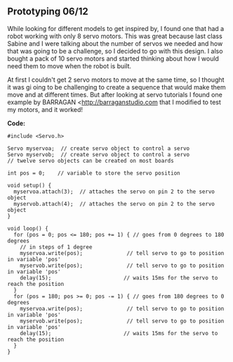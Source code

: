 ## Prototyping 06/12

While looking for different models to get inspired by, I found one that had a robot working with only 8 servo motors. This was great because last class Sabine and I were talking about the number of servos we needed and how that was going to be a challenge, so I decided to go with this design. I also bought a pack of 10 servo motors and started thinking about how I would need them to move when the robot is built.

At first I couldn't get 2 servo motors to move at the same time, so I thought it was gi oing to be challenging to create a sequence that would make them move and at different times. But after looking at servo tutorials I found one example by BARRAGAN <http://barraganstudio.com that I modified to test my motors, and it worked!

**Code:**

```
#include <Servo.h>

Servo myservoa;  // create servo object to control a servo
Servo myservob;  // create servo object to control a servo
// twelve servo objects can be created on most boards

int pos = 0;    // variable to store the servo position

void setup() {
  myservoa.attach(3);  // attaches the servo on pin 2 to the servo object
  myservob.attach(4);  // attaches the servo on pin 2 to the servo object
}

void loop() {
  for (pos = 0; pos <= 180; pos += 1) { // goes from 0 degrees to 180 degrees
    // in steps of 1 degree
    myservoa.write(pos);              // tell servo to go to position in variable 'pos'
    myservob.write(pos);              // tell servo to go to position in variable 'pos'
    delay(15);                       // waits 15ms for the servo to reach the position
  }
  for (pos = 180; pos >= 0; pos -= 1) { // goes from 180 degrees to 0 degrees
    myservoa.write(pos);              // tell servo to go to position in variable 'pos'
    myservob.write(pos);              // tell servo to go to position in variable 'pos'
    delay(15);                       // waits 15ms for the servo to reach the position
  }
}

```
